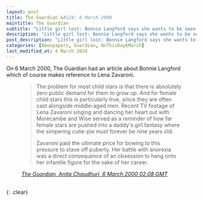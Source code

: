 ```yaml
---
layout: post
title: The Guardian &#124; 6 March 2000
maintitle: The Guardian
subtitle: "Little girl lost: Bonnie Langford says she wants to be seen as an adult. Anita Chaudhuri on why we won't let women act their age"
description: "Little girl lost: Bonnie Langford says she wants to be seen as an adult. Anita Chaudhuri on why we won't let women act their age."
post_description: "Little girl lost: Bonnie Langford says she wants to be seen as an adult. Anita Chaudhuri on why we won't let women act their age."
categories: [Newspapers, Guardian, OnThisDay6March]
last_modified_at: 4 March 2024
---
```


On 6 March 2000, The Guardian had an article about Bonnie Langford which of course makes reference to Lena Zavaroni.

<figure class="fig3">
<blockquote>
<p>The problem for most child stars is that there is absolutely zero public demand for them to grow up. And for female child stars this is particularly true, since they are often cast alongside middle-aged men. Recent TV footage of Lena Zavaroni singing and dancing her heart out with Morecambe and Wise served as a reminder of how far female stars are pushed into a daddy's girl fantasy where the simpering cutie-pie must forever be nine years old.</p>
<p>Zavaroni paid the ultimate price for bowing to this pressure to stave off puberty. Her battle with anorexia was a direct consequence of an obsession to hang onto her infantile figure for the sake of her career.</p>
</blockquote>
<cite><a class="external-link" href="https://www.theguardian.com/world/2000/mar/06/gender.uk1#:~:text=The%20problem%20for,of%20her%20career.">The Guardian, Anita Chaudhuri, 6 March 2000 02.08 GMT</a></cite>
</figure>

<br />{: .clear}


